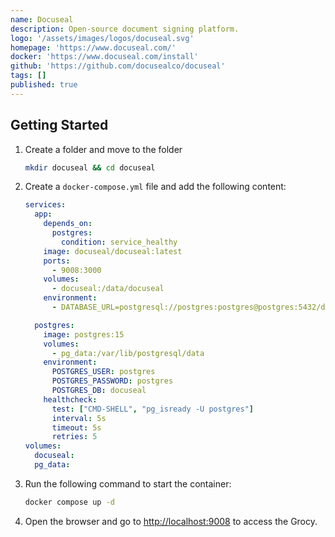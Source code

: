 ```yaml
---
name: Docuseal
description: Open-source document signing platform.
logo: '/assets/images/logos/docuseal.svg'
homepage: 'https://www.docuseal.com/'
docker: 'https://www.docuseal.com/install'
github: 'https://github.com/docusealco/docuseal'
tags: []
published: true
---
```


## Getting Started

1. Create a folder and move to the folder
    ```bash
    mkdir docuseal && cd docuseal
    ```
2. Create a `docker-compose.yml` file and add the following content:
    ```yaml
    services:
      app:
        depends_on:
          postgres:
            condition: service_healthy
        image: docuseal/docuseal:latest
        ports:
          - 9008:3000
        volumes:
          - docuseal:/data/docuseal
        environment:
          - DATABASE_URL=postgresql://postgres:postgres@postgres:5432/docuseal

      postgres:
        image: postgres:15
        volumes:
          - pg_data:/var/lib/postgresql/data
        environment:
          POSTGRES_USER: postgres
          POSTGRES_PASSWORD: postgres
          POSTGRES_DB: docuseal
        healthcheck:
          test: ["CMD-SHELL", "pg_isready -U postgres"]
          interval: 5s
          timeout: 5s
          retries: 5
    volumes:
      docuseal:
      pg_data:
    ```
3. Run the following command to start the container:
    ```bash
    docker compose up -d
    ```
4. Open the browser and go to [http://localhost:9008](http://localhost:9008) to access the Grocy.
